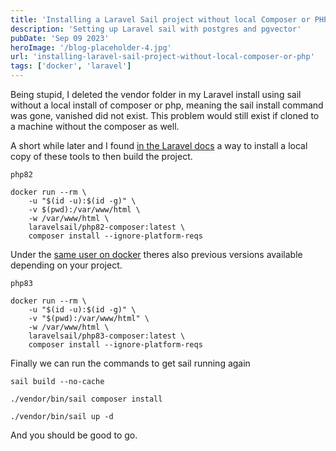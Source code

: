 ```yaml
---
title: 'Installing a Laravel Sail project without local Composer or PHP' 
description: 'Setting up Laravel sail with postgres and pgvector'
pubDate: 'Sep 09 2023'
heroImage: '/blog-placeholder-4.jpg'
url: 'installing-laravel-sail-project-without-local-composer-or-php'
tags: ['docker', 'laravel']
---
```


Being stupid, I deleted the vendor folder in my Laravel install using sail without a local install of composer or php, meaning the sail install command was gone, vanished did not exist. This problem would still exist if cloned to a machine without the composer as well.

A short while later and I found [in the Laravel docs](https://laravel.com/docs/11.x/sail#installing-composer-dependencies-for-existing-projects) a way to install a local copy of these tools to then build the project.

`php82`
```
docker run --rm \
    -u "$(id -u):$(id -g)" \
    -v $(pwd):/var/www/html \
    -w /var/www/html \
    laravelsail/php82-composer:latest \
    composer install --ignore-platform-reqs
```

Under the [same user on docker](https://hub.docker.com/r/laravelsail/php82-composer) theres also previous versions available depending on your project.


`php83`
```
docker run --rm \
    -u "$(id -u):$(id -g)" \
    -v "$(pwd):/var/www/html" \
    -w /var/www/html \
    laravelsail/php83-composer:latest \
    composer install --ignore-platform-reqs
```

Finally we can run the commands to get sail running again

```
sail build --no-cache
```

```
./vendor/bin/sail composer install
```

```
./vendor/bin/sail up -d 
```

And you should be good to go. 
